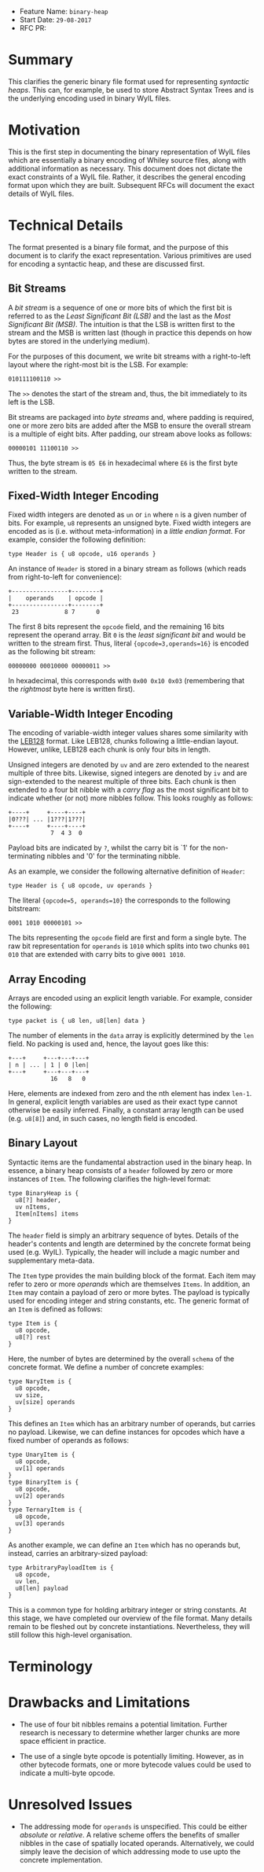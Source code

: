 - Feature Name: `binary-heap`
- Start Date: `29-08-2017`
- RFC PR:

# Summary

This clarifies the generic binary file format used for representing
_syntactic heaps_.  This can, for example, be used to store Abstract
Syntax Trees and is the underlying encoding used in binary WyIL files.

# Motivation

This is the first step in documenting the binary representation of
WyIL files which are essentially a binary encoding of Whiley source
files, along with additional information as necessary.  This document
does not dictate the exact constraints of a WyIL file.  Rather, it
describes the general encoding format upon which they are built.
Subsequent RFCs will document the exact details of WyIL files.

# Technical Details

The format presented is a binary file format, and the purpose of this
document is to clarify the exact representation.  Various primitives
are used for encoding a syntactic heap, and these are discussed first.

## Bit Streams

A _bit stream_ is a sequence of one or more bits of which the first
bit is referred to as the _Least Significant Bit (LSB)_ and the last
as the _Most Significant Bit (MSB)_.  The intuition is that the LSB is
written first to the stream and the MSB is written last (though in
practice this depends on how bytes are stored in the underlying
medium).

For the purposes of this document, we write bit streams with a
right-to-left layout where the right-most bit is the LSB.  For
example:

```
010111100110 >>
```

The `>>` denotes the start of the stream and, thus, the bit
immediately to its left is the LSB.

Bit streams are packaged into _byte streams_ and, where padding is
required, one or more zero bits are added after the MSB to ensure the
overall stream is a multiple of eight bits.  After padding, our stream
above looks as follows:

```
00000101 11100110 >>
```

Thus, the byte stream is `05 E6` in hexadecimal where `E6` is the
first byte written to the stream.

## Fixed-Width Integer Encoding

Fixed width integers are denoted as `un` or `in` where `n` is a given
number of bits.  For example, `u8` represents an unsigned byte.  Fixed
width integers are encoded as is (i.e. without meta-information) in
a _little endian format_.  For example, consider the following
definition:

```
type Header is { u8 opcode, u16 operands }
```

An instance of `Header` is stored in a binary stream as follows (which
reads from right-to-left for convenience):

```
+----------------+--------+
|    operands    | opcode |
+----------------+--------+
 23             8 7      0
```

The first 8 bits represent the `opcode` field, and the remaining 16
bits represent the operand array.  Bit `0` is the _least significant
bit_ and would be written to the stream first.  Thus, literal
`{opcode=3,operands=16}` is encoded as the following bit stream:

```
00000000 00010000 00000011 >>
```

In hexadecimal, this corresponds with `0x00 0x10 0x03` (remembering
that the _rightmost_ byte here is written first).

## Variable-Width Integer Encoding

The encoding of variable-width integer values shares some similarity
with the [LEB128](https://en.wikipedia.org/wiki/LEB128) format.  Like
LEB128, chunks following a little-endian layout.  However, unlike,
LEB128 each chunk is only four bits in length.

Unsigned integers are denoted by `uv` and are zero extended to the
nearest multiple of three bits.  Likewise, signed integers are denoted
by `iv` and are sign-extended to the nearest multiple of three bits.
Each chunk is then extended to a four bit nibble with a _carry flag_
as the most significant bit to indicate whether (or not) more nibbles
follow.  This looks roughly as follows:

```
+----+     +----+----+
|0???| ... |1???|1???|
+----+     +----+----+
            7  4 3  0
```

Payload bits are indicated by `?`, whilst the carry bit is `1' for the
non-terminating nibbles and '0' for the terminating nibble.

As an example, we consider the following alternative definition of
`Header`:

```
type Header is { u8 opcode, uv operands }
```

The literal `{opcode=5, operands=10}` the corresponds to the following
bitstream:

```
0001 1010 00000101 >>
```

The bits representing the `opcode` field are first and form a single
byte.  The raw bit representation for `operands` is `1010` which
splits into two chunks `001 010` that are extended with carry bits to
give `0001 1010`.

## Array Encoding

Arrays are encoded using an explicit length variable.  For example,
consider the following:

```
type packet is { u8 len, u8[len] data }
```

The number of elements in the `data` array is explicitly determined by
the `len` field.  No packing is used and, hence, the layout goes like
this:

```
+---+     +---+---+---+
| n | ... | 1 | 0 |len|
+---+     +---+---+---+
            16   8   0
```

Here, elements are indexed from zero and the nth element has index
`len-1`.  In general, explicit length variables are used as their
exact type cannot otherwise be easily inferred.  Finally, a constant
array length can be used (e.g. `u8[8]`) and, in such cases, no length
field is encoded.

## Binary Layout

Syntactic items are the fundamental abstraction used in the binary
heap.  In essence, a binary heap consists of a `header` followed by
zero or more instances of `Item`.  The following clarifies the
high-level format:

```
type BinaryHeap is {
  u8[?] header,
  uv nItems,
  Item[nItems] items
}
```

The `header` field is simply an arbitrary sequence of bytes.  Details
of the header's contents and length are determined by the concrete
format being used (e.g. WyIL).  Typically, the header will include a
magic number and supplementary meta-data.

The `Item` type provides the main building block of the format.  Each
item may refer to zero or more _operands_ which are themselves
`Items`.  In addition, an `Item` may contain a payload of zero or more
bytes.  The payload is typically used for encoding integer and string
constants, etc.  The generic format of an `Item` is defined as follows:

```
type Item is {
  u8 opcode,
  u8[?] rest
}
```

Here, the number of bytes are determined by the overall `schema` of
the concrete format.  We define a number of concrete examples:

```
type NaryItem is {
  u8 opcode,
  uv size,
  uv[size] operands
}
```

This defines an `Item` which has an arbitrary number of
operands, but carries no payload.  Likewise, we can define instances
for opcodes which have a fixed number of operands as follows: 

```
type UnaryItem is {
  u8 opcode,
  uv[1] operands
}
type BinaryItem is {
  u8 opcode,
  uv[2] operands
}
type TernaryItem is {
  u8 opcode,
  uv[3] operands
} 
```

As another example, we can define an `Item` which has no operands but,
instead, carries an arbitrary-sized payload:

```
type ArbitraryPayloadItem is {
  u8 opcode,
  uv len,
  u8[len] payload
}
```

This is a common type for holding arbitrary integer or string
constants.  At this stage, we have completed our overview of the file
format.  Many details remain to be fleshed out by concrete
instantiations.  Nevertheless, they will still follow this high-level
organisation.

# Terminology

# Drawbacks and Limitations

- The use of four bit nibbles remains a potential limitation.  Further
  research is necessary to determine whether larger chunks are more
  space efficient in practice.

- The use of a single byte opcode is potentially limiting.  However,
  as in other bytecode formats, one or more bytecode values could be
  used to indicate a multi-byte opcode.

# Unresolved Issues

- The addressing mode for `operands` is unspecified.  This could be
  either _absolute_ or _relative_.  A relative scheme offers the
  benefits of smaller nibbles in the case of spatially located
  operands.  Alternatively, we could simply leave the decision of
  which addressing mode to use upto the concrete implementation.
